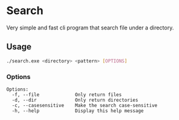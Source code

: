 # Search
Very simple and fast cli program that search file under a directory.

## Usage

```bash
./search.exe <directory> <pattern> [OPTIONS]
```

### Options
```
Options:
  -f, --file             Only return files
  -d, --dir              Only return directories
  -c, --casesensitive    Make the search case-sensitive
  -h, --help             Display this help message
```
